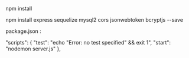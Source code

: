 npm install

npm install express sequelize mysql2 cors jsonwebtoken bcryptjs --save

package.json :

"scripts": {
  "test": "echo \"Error: no test specified\" && exit 1",
  "start": "nodemon server.js"
},
